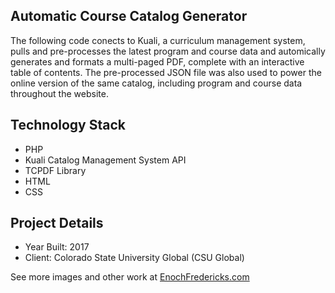 ## Automatic Course Catalog Generator

The following code conects to Kuali, a curriculum management system, pulls and pre-processes the latest program and course data and automically generates and formats a multi-paged PDF, complete with an interactive table of contents. The pre-processed JSON file was also used to power the online version of the same catalog, including program and course data throughout the website. 

## Technology Stack

- PHP
- Kuali Catalog Management System API
- TCPDF Library
- HTML
- CSS

## Project Details

- Year Built: 2017
- Client: Colorado State University Global (CSU Global)

See more images and other work at [EnochFredericks.com](https://enochfredericks.com)